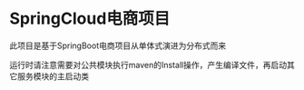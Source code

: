# SpringCloud电商项目
此项目是基于SpringBoot电商项目从单体式演进为分布式而来



运行时请注意需要对公共模块执行maven的Install操作，产生编译文件，再启动其它服务模块的主启动类
